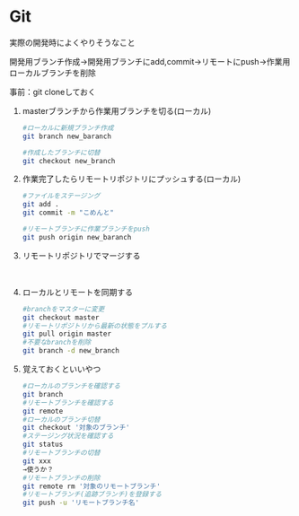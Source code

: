 
# Git

実際の開発時によくやりそうなこと

開発用ブランチ作成→開発用ブランチにadd,commit→リモートにpush→作業用ローカルブランチを削除

事前：git cloneしておく

1. masterブランチから作業用ブランチを切る(ローカル)

   ```bash
   #ローカルに新規ブランチ作成
   git branch new_baranch

   #作成したブランチに切替
   git checkout new_branch
   ```

2. 作業完了したらリモートリポジトリにプッシュする(ローカル)

    ```bash
   #ファイルをステージング
   git add .
   git commit -m "こめんと"

   #リモートブランチに作業ブランチをpush
   git push origin new_baranch
   ```

3. リモートリポジトリでマージする

<br>

4. ローカルとリモートを同期する

    ```bash
    #branchをマスターに変更
    git checkout master
    #リモートリポジトリから最新の状態をプルする
    git pull origin master
    #不要なbranchを削除
    git branch -d new_branch
    ```

5. 覚えておくといいやつ

    ```bash
    #ローカルのブランチを確認する
    git branch
    #リモートブランチを確認する
    git remote
    #ローカルのブランチ切替
    git checkout '対象のブランチ'
    #ステージング状況を確認する
    git status    
    #リモートブランチの切替
    git xxx
    →使うか？
    #リモートブランチの削除
    git remote rm '対象のリモートブランチ'
    #リモートブランチ(追跡ブランチ)を登録する
    git push -u 'リモートブランチ名'
   ```
